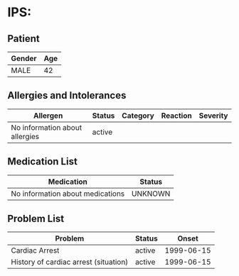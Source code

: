 # IPS:

## Patient

|Gender|Age|
|---|---|
|MALE|42|

## Allergies and Intolerances

|Allergen|Status|Category|Reaction|Severity|
|---|---|---|---|---|
|No information about allergies|active||||

## Medication List

|Medication|Status|
|---|---|
|No information about medications|UNKNOWN|

## Problem List

|Problem|Status|Onset|
|---|---|---|
|Cardiac Arrest|active|1999-06-15|
|History of cardiac arrest (situation)|active|1999-06-15|
